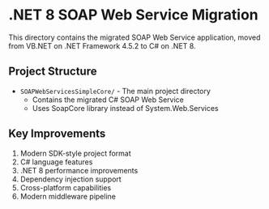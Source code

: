 # .NET 8 SOAP Web Service Migration

This directory contains the migrated SOAP Web Service application, moved from VB.NET on .NET Framework 4.5.2 to C# on .NET 8.

## Project Structure

- `SOAPWebServicesSimpleCore/` - The main project directory
  - Contains the migrated C# SOAP Web Service
  - Uses SoapCore library instead of System.Web.Services

## Key Improvements

1. Modern SDK-style project format
2. C# language features
3. .NET 8 performance improvements
4. Dependency injection support
5. Cross-platform capabilities
6. Modern middleware pipeline